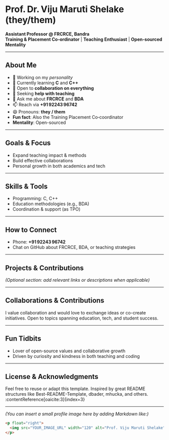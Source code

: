 <!-- Optional: Add a banner or social preview image here -->

# Prof. Dr. Viju Maruti Shelake (they/them)  
**Assistant Professor @ FRCRCE, Bandra**  
**Training & Placement Co‑ordinator** | **Teaching Enthusiast** | **Open‑sourced Mentality**

---

##  About Me
- 🔭 Working on my *personality*  
- 🌱 Currently learning **C** and **C++**  
- 👯 Open to **collaboration on everything**  
- 🤔 Seeking **help with teaching**  
- 💬 Ask me about **FRCRCE** and **BDA**  
- 📫 Reach via **+91 92243 96742**  
- 😄 Pronouns: **they / them**  
-  **Fun fact**: Also the Training Placement Co‑coordinator  
-  **Mentality**: Open-sourced  

---

##  Goals & Focus
- Expand teaching impact & methods  
- Build effective collaborations  
- Personal growth in both academics and tech  

---

##  Skills & Tools
- Programming: C, C++  
- Education methodologies (e.g., BDA)  
- Coordination & support (as TPO)

---

##  How to Connect
-  Phone: **+91 92243 96742**  
-  Chat on GitHub about FRCRCE, BDA, or teaching strategies

---

##  Projects & Contributions
*(Optional section: add relevant links or descriptions when applicable)*

---

##  Collaborations & Contributions
I value collaboration and would love to exchange ideas or co-create initiatives. Open to topics spanning education, tech, and student success.

---

##  Fun Tidbits  
- Lover of open-source values and collaborative growth  
- Driven by curiosity and kindness in both teaching and coding  

---

##  License & Acknowledgments
Feel free to reuse or adapt this template. Inspired by great README structures like Best-README-Template, dbader, mhucka, and others. :contentReference[oaicite:3]{index=3}

---

*(You can insert a small profile image here by adding Markdown like:)*

```markdown
<p float="right">
  <img src="YOUR_IMAGE_URL" width="120" alt="Prof. Viju Maruti Shelake">
</p>
